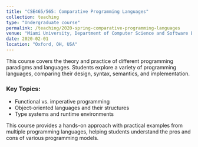 ```yaml
---
title: "CSE465/565: Comparative Programming Languages"
collection: teaching
type: "Undergraduate course"
permalink: /teaching/2020-spring-comparative-programming-languages
venue: "Miami University, Department of Computer Science and Software Engineering"
date: 2020-02-01
location: "Oxford, OH, USA"
---
```


This course covers the theory and practice of different programming paradigms and languages. Students explore a variety of programming languages, comparing their design, syntax, semantics, and implementation.

### Key Topics:
- Functional vs. imperative programming
- Object-oriented languages and their structures
- Type systems and runtime environments

This course provides a hands-on approach with practical examples from multiple programming languages, helping students understand the pros and cons of various programming models.
